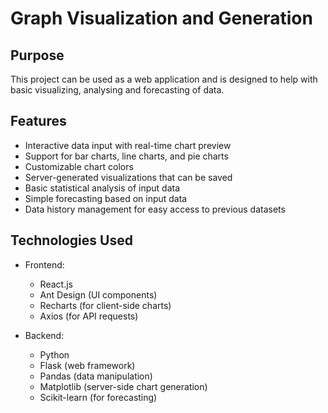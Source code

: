 # Graph Visualization and Generation

## Purpose

This project can be used as a web application and is designed to help with basic visualizing, analysing and forecasting of data.

## Features

- Interactive data input with real-time chart preview
- Support for bar charts, line charts, and pie charts
- Customizable chart colors
- Server-generated visualizations that can be saved
- Basic statistical analysis of input data
- Simple forecasting based on input data
- Data history management for easy access to previous datasets

## Technologies Used

- Frontend:
  - React.js
  - Ant Design (UI components)
  - Recharts (for client-side charts)
  - Axios (for API requests)

- Backend:
  - Python
  - Flask (web framework)
  - Pandas (data manipulation)
  - Matplotlib (server-side chart generation)
  - Scikit-learn (for forecasting)